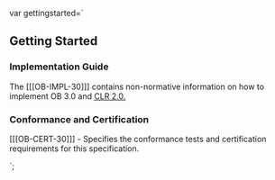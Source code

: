 var gettingstarted=`

## Getting Started

### Implementation Guide

The [[[OB-IMPL-30]]] contains non-normative information on how to implement OB 3.0 and <a href="https://www.imsglobal.org/spec/clr/v2p0">CLR 2.0.</a>

### Conformance and Certification

[[[OB-CERT-30]]] - Specifies the conformance tests and certification requirements for this specification.


`;
